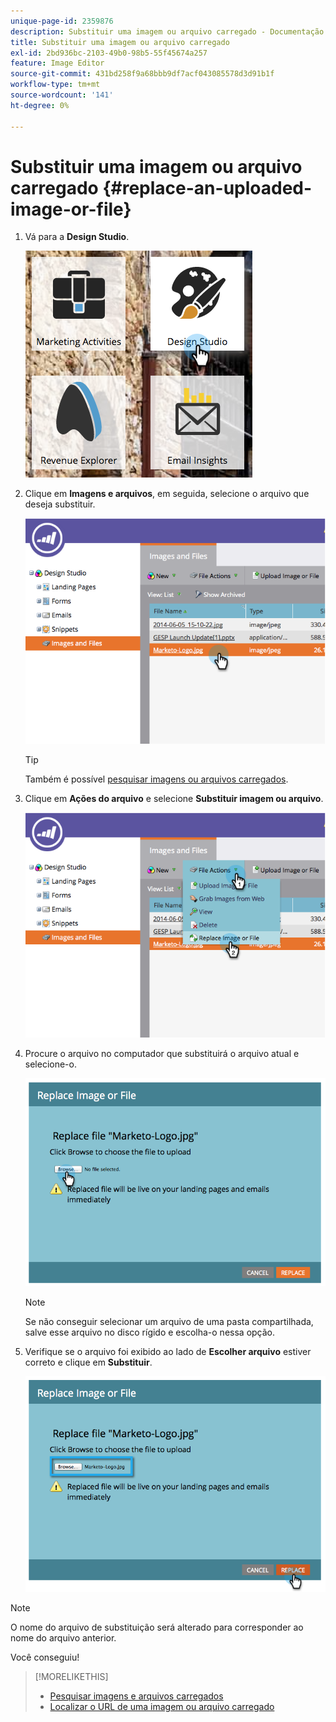 ```yaml
---
unique-page-id: 2359876
description: Substituir uma imagem ou arquivo carregado - Documentação do Marketo - Documentação do produto
title: Substituir uma imagem ou arquivo carregado
exl-id: 2bd936bc-2103-49b0-98b5-55f45674a257
feature: Image Editor
source-git-commit: 431bd258f9a68bbb9df7acf043085578d3d91b1f
workflow-type: tm+mt
source-wordcount: '141'
ht-degree: 0%

---
```


# Substituir uma imagem ou arquivo carregado {#replace-an-uploaded-image-or-file}

1. Vá para a **Design Studio**.

   ![](assets/designstudio-6.png)

1. Clique em **Imagens e arquivos**, em seguida, selecione o arquivo que deseja substituir.

   ![](assets/image2014-9-16-11-3a21-3a48.png)

   >[!TIP]
   >
   >Também é possível [pesquisar imagens ou arquivos carregados](/help/marketo/product-docs/demand-generation/images-and-files/search-uploaded-images-and-files.md).

1. Clique em **Ações do arquivo** e selecione **Substituir imagem ou arquivo**.

   ![](assets/image2014-9-16-11-3a21-3a55.png)

1. Procure o arquivo no computador que substituirá o arquivo atual e selecione-o.

   ![](assets/image2014-9-16-11-3a22-3a2.png)

   >[!NOTE]
   >
   >Se não conseguir selecionar um arquivo de uma pasta compartilhada, salve esse arquivo no disco rígido e escolha-o nessa opção.

1. Verifique se o arquivo foi exibido ao lado de **Escolher arquivo** estiver correto e clique em **Substituir**.

   ![](assets/image2014-9-16-11-3a22-3a12.png)

>[!NOTE]
>
>O nome do arquivo de substituição será alterado para corresponder ao nome do arquivo anterior.

Você conseguiu!

>[!MORELIKETHIS]
>
>* [Pesquisar imagens e arquivos carregados](/help/marketo/product-docs/demand-generation/images-and-files/search-uploaded-images-and-files.md)
>* [Localizar o URL de uma imagem ou arquivo carregado](/help/marketo/product-docs/demand-generation/images-and-files/find-the-url-of-an-uploaded-image-or-file.md)
